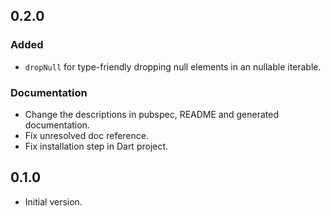 ## 0.2.0

### Added

- `dropNull` for type-friendly dropping null elements in an nullable iterable.

### Documentation

- Change the descriptions in pubspec, README and generated documentation.
- Fix unresolved doc reference.
- Fix installation step in Dart project.

## 0.1.0

- Initial version.
